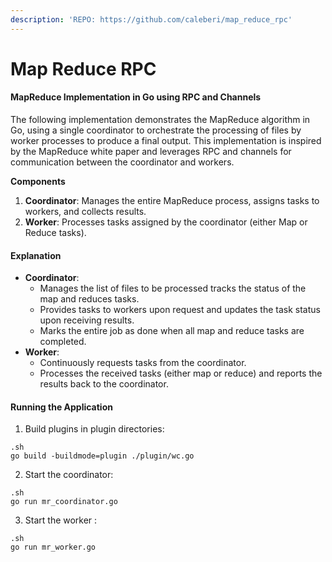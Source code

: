 ```yaml
---
description: 'REPO: https://github.com/caleberi/map_reduce_rpc'
---
```


# Map Reduce RPC

#### MapReduce Implementation in Go using RPC and Channels

The following implementation demonstrates the MapReduce algorithm in Go, using a single coordinator to orchestrate the processing of files by worker processes to produce a final output. This implementation is inspired by the MapReduce white paper and leverages RPC and channels for communication between the coordinator and workers.

**Components**

1. **Coordinator**: Manages the entire MapReduce process, assigns tasks to workers, and collects results.
2. **Worker**: Processes tasks assigned by the coordinator (either Map or Reduce tasks).

#### Explanation

* **Coordinator**:
  * Manages the list of files to be processed tracks the status of the map and reduces tasks.
  * Provides tasks to workers upon request and updates the task status upon receiving results.
  * Marks the entire job as done when all map and reduce tasks are completed.
* **Worker**:
  * Continuously requests tasks from the coordinator.
  * Processes the received tasks (either map or reduce) and reports the results back to the coordinator.

#### Running the Application

1. &#x20;Build plugins in plugin directories:

```
.sh
go build -buildmode=plugin ./plugin/wc.go

```

2. Start the coordinator:

```
.sh
go run mr_coordinator.go

```

3. Start the worker :

```
.sh
go run mr_worker.go

```
